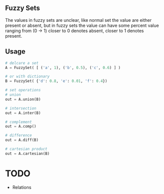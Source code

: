 ## Fuzzy Sets
The values in fuzzy sets are unclear, like normal set the value
are either present or absent, but in fuzzy sets the value can have 
some percent value ranging from (0 -> 1) closer to 0 denotes absent,
closer to 1 denotes present.


## Usage

```python
# delcare a set
A = FuzzySet( [ ('a', 1), ('b', 0.5), ('c', 0.6) ] )

# or with dictionary
B = FuzzySet( {'d': 0.8, 'e': 0.01, 'f': 0.4})

# set operations
# union
out = A.union(B)

# intersection
out = A.inter(B)

# complement
out = A.comp()

# difference
out = A.diff(B)

# cartesian product
out = A.cartesian(B)

```

# TODO
* Relations
